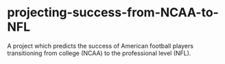 # projecting-success-from-NCAA-to-NFL
A project which predicts the success of American football players transitioning from college (NCAA) to the professional level (NFL).
